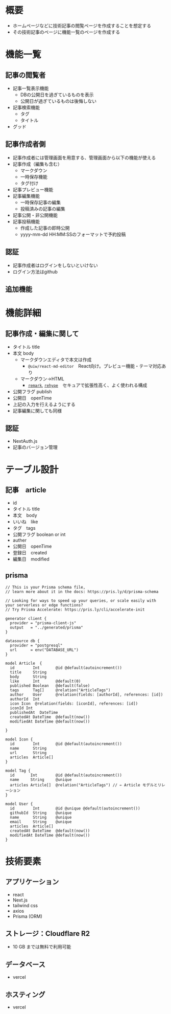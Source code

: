 # 概要

- ホームページなどに技術記事の閲覧ページを作成することを想定する
- その技術記事のページに機能一覧のページを作成する

# 機能一覧

## 記事の閲覧者

- 記事一覧表示機能
    - DBの公開日を過ぎているものを表示
    - 公開日が過ぎているものは後悔しない
- 記事検索機能
    - タグ
    - タイトル
- グッド

## 記事作成者側
- 記事作成者には管理画面を用意する、管理画面から以下の機能が使える
- 記事作成（編集も含む）
    - マークダウン
    - 一時保存機能
    - タグ付け
- 記事プレビュー機能
- 記事編集機能
    - 一時保存記事の編集
    - 投稿済みの記事の編集
- 記事公開・非公開機能
- 記事投稿機能
    - 作成した記事の即時公開
    - yyyy-mm-dd HH:MM:SSのフォーマットで予約投稿

## 認証

- 記事作成者はログインをしないといけない
- ログイン方法はgithub

## 追加機能

# 機能詳細

## 記事作成・編集に関して
- タイトル title
- 本文 body
  - マークダウンエディタで本文は作成
    - `@uiw/react-md-editor`　React向け。プレビュー機能・テーマ対応あり
  - マークダウン→HTML
    - [`remark`](https://github.com/remarkjs/remark), [`rehype`](https://github.com/rehypejs/rehype)　セキュアで拡張性高く、よく使われる構成
- 公開フラグ publish
- 公開日　openTime
- 上記の入力を行えるようにする
- 記事編集に関しても同様


## 認証

- NextAuth.js
- 記事のバージョン管理

# テーブル設計

## 記事　article

- id
- タイトル title
- 本文　body
- いいね　like
- タグ　tags
- 公開フラグ boolean or int
- auther
- 公開日　openTime
- 登録日　created
- 編集日　modified

## prisma

```tsx
// This is your Prisma schema file,
// learn more about it in the docs: https://pris.ly/d/prisma-schema

// Looking for ways to speed up your queries, or scale easily with your serverless or edge functions?
// Try Prisma Accelerate: https://pris.ly/cli/accelerate-init

generator client {
  provider = "prisma-client-js"
  output   = "../generated/prisma"
}

datasource db {
  provider = "postgresql"
  url      = env("DATABASE_URL")
}

model Article  {
  id        Int       @id @default(autoincrement())
  title     String
  body      String
  like      Int       @default(0)
  published Boolean   @default(false)
  tags      Tag[]     @relation("ArticleTags")
  author    User      @relation(fields: [authorId], references: [id])
  authorId  Int
  icon Icon  @relation(fields: [iconId], references: [id])
  iconId Int  
  publishedAt  DateTime
  createdAt DateTime  @default(now())
  modifiedAt DateTime @default(now())

}

model Icon {
  id        Int       @id @default(autoincrement())
  name      String
  url       String
  articles  Article[]
}

model Tag {
  id       Int        @id @default(autoincrement())
  name     String     @unique
  articles Article[]  @relation("ArticleTags") // ← Article モデルとリレーション
}

model User {
  id        Int       @id @unique @default(autoincrement())
  githubId  String    @unique
  name      String    @unique
  email     String    @unique
  articles  Article[] 
  createdAt DateTime  @default(now())
  modifiedAt DateTime @default(now())
}
```

# 技術要素

## アプリケーション

- react
- Next.js
- tailwind css
- axios
- Prisma (ORM)

## ストレージ：**Cloudflare R2**

- 10 GB までは無料で利用可能

## データベース

- vercel

## ホスティング

- vercel